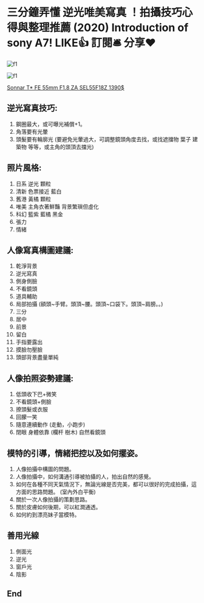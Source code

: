 # 三分鐘弄懂 逆光唯美寫真 ！拍攝技巧心得與整理推薦 (2020) Introduction of sony A7! LIKE👍 訂閱🛎 分享❤️

![f1](https://github.com/HCH1/blog/blob/master/fig/sonyclass1.JPG)

![f1](https://github.com/HCH1/blog/blob/master/fig/sonyclass1b.JPG)

[Sonnar T* FE 55mm F1.8 ZA SEL55F18Z 1390$](https://www.sony.com.sg/electronics/camera-lenses/sel55f18z#local_banner_default)


## 逆光寫真技巧:
1. 鋼圈最大，或可曝光補償+1。
1. 角落要有光暈 
1. 頭髮要有輪廓光 (要避免光暈過大，可調整鏡頭角度去找，或找遮擋物 葉子 建築物 等等，或主角的頭頂去擋光)


## 照片風格:
1. 日系 逆光 顆粒 
1. 清新 色票接近 藍白
1. 舊港 黃橘 顆粒
1. 唯美 主角衣著鮮豔 背景繁瑣但虛化
1. 科幻 籃紫 藍橘 黑金
1. 張力
1. 情緒


## 人像寫真構圖建議:
1. 乾淨背景
1. 逆光寫真
1. 側身側臉
1. 不看鏡頭
1. 道具輔助
1. 局部拍攝 (額頭~手臂。頭頂~腰。頭頂~口袋下。頭頂~肩膀。。)
1. 三分
1. 居中
1. 前景
1. 留白
1. 手指要露出
1. 摸臉勿壓臉
1. 頭部背景盡量單純


## 人像拍照姿勢建議:
1. 低頭收下巴+微笑
1. 不看鏡頭+側臉
1. 撩頭髮或衣服
1. 回朦一笑
1. 隨意連續動作 (走動，小跑步)
1. 閉眼
身體依靠 (欄杆 樹木)
自然看鏡頭



## 模特的引導，情緒把控以及如何擺姿。
1. 人像拍攝中構圖的問題。
1. 人像拍攝中，如何溝通引導被拍攝的人，拍出自然的感覺。
1. 如何在各種不同天氣情況下，無論光線是否完美，都可以很好的完成拍攝，這方面的思路問題。 (室內外白平衡)
1. 關於一次人像拍攝的策劃思路。
1. 關於皮膚如何後期，可以紅潤通透。
1. 如何約到漂亮妹子當模特。


## 善用光線
1. 側面光
1. 逆光
1. 窗戶光
1. 陰影


## End
